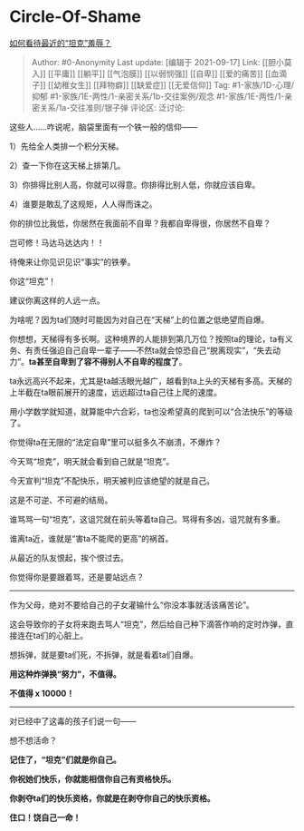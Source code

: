 # Circle-Of-Shame
[如何看待最近的“坦克”羞辱？](https://www.zhihu.com/question/338136649/answer/2124963458)

> Author: #0-Anonymity
> Last update: [编辑于 2021-09-17]
> Link: [[胆小莫入]] [[平庸]] [[躺平]] [[气泡膜]] [[以弱悯强]] [[自卑]] [[爱的痛苦]] [[血滴子]] [[幼稚女生]] [[拜物癖]] [[缺爱症]] [[无爱信仰]]
> Tag: #1-家族/1D-心理/抑郁 #1-家族/1E-两性/1-亲密关系/1b-交往案例/观念 #1-家族/1E-两性/1-亲密关系/1a-交往准则/银子弹
> 评论区:
> 泛讨论:

这些人……咋说呢，脑袋里面有一个铁一般的信仰——

1）先给全人类排一个积分天梯。

2）查一下你在这天梯上排第几。

3）你排得比别人高，你就可以得意。你排得比别人低，你就应该自卑。

4）谁要是敢乱了这规矩，人人得而诛之。

你的排位比我低，你居然在我面前不自卑？我都自卑得很，你居然不自卑？

岂可修！马达马达达内！！

待俺来让你见识见识“事实”的铁拳。

你这“坦克”！

建议你离这样的人远一点。

为啥呢？因为ta们随时可能因为对自己在“天梯”上的位置之低绝望而自爆。

你想想，天梯得有多长啊。这种境界的人能排到第几万位？按照ta的理论，ta有义务、有责任强迫自己自卑一辈子——不然ta就会惊恐自己“脱离现实”，“失去动力”。**ta甚至自卑到了容不得别人不自卑的程度了**。

ta永远高兴不起来，尤其是ta越活眼光越广，越看到ta上头的天梯有多高。天梯的上半截在ta眼前展开的速度，远远超过ta自己往上爬的速度。

用小学数学就知道，就算能中六合彩，ta也没希望真的爬到可以“合法快乐”的等级了。

你觉得ta在无限的“法定自卑”里可以挺多久不崩溃，不爆炸？

今天骂“坦克”，明天就会看到自己就是“坦克”。

今天宣判“坦克”不配快乐，明天被判应该绝望的就是自己。

这是不可逆、不可避的结局。

谁骂骂一句“坦克”，这诅咒就在前头等着ta自己。骂得有多凶，诅咒就有多重。

谁离ta近，谁就是“害ta不能爬的更高”的祸首。

从最近的队友恨起，挨个恨过去。

你觉得你是要跟着骂，还是要站远点？

---

作为父母，绝对不要给自己的子女灌输什么“你没本事就活该痛苦论”。

这会导致你的子女将来跑去骂人“坦克”，然后给自己种下滴答作响的定时炸弹，直接连在ta们的心脏上。

想拆弹，就是要ta们死，不拆弹，就是看着ta们自爆。

**用这种炸弹换“努力”，不值得。**

**不值得 x 10000！**

---

对已经中了这毒的孩子们说一句——

想不想活命？

**记住了，“坦克”们就是你自己。**

**你祝她们快乐，你就能相信你自己有资格快乐。**

**你剥夺ta们的快乐资格，你就是在剥夺你自己的快乐资格。**

**住口！饶自己一命！**
